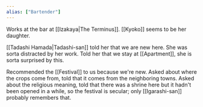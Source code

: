 ```yaml
---
alias: ["Bartender"]
---
```


Works at the bar at [[Izakaya|The Terminus]].
[[Kyoko]] seems to be her daughter.

[[Tadashi Hamada|Tadashi-san]] told her that we are new here.
She was sorta distracted by her work.
Told her that we stay at [[Apartment]], she is sorta surprised by this.

Recommended the [[Festival]] to us because we're new.
Asked about where the crops come from, told that it comes from the neighboring towns.
Asked about the religious meaning, told that there was a shrine here but it hadn't been opened in a while, so the festival is secular; only [[Igarashi-san]] probably remembers that.

